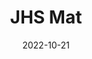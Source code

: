 ---
slug: "jhsMat"
date: "2022-10-21"
title: "JHS Mat"
tm: "21 Oktober 2022"
contact: "Nathan Keith Poernama (085215334711), Id Line: notkeith911|Ferdinand Antollin Tanojo (085780639717), Id Line: ferdinandantollin"
---